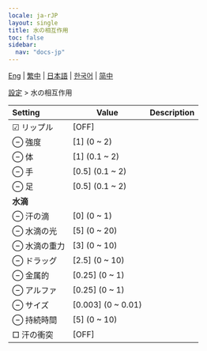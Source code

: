 ```yaml
---
locale: ja-rJP
layout: single
title: 水の相互作用
toc: false
sidebar:
  nav: "docs-jp"
---
```

[Eng](/dancexr/menu/2025.4/actor/water_interaction) | [繁中](/tw/dancexr/menu/2025.4/actor/water_interaction) | [日本語](/jp/dancexr/menu/2025.4/actor/water_interaction) | [한국어](/kr/dancexr/menu/2025.4/actor/water_interaction) | [简中](/zh/dancexr/menu/2025.4/actor/water_interaction)

[設定](../menu#設定) > 水の相互作用



| Setting | Value | Description |
| :--- | --- | :--- |
|  ☑ リップル| [OFF] | 
|  ⊖ 強度| [1] (0 ~ 2) | 
|  ⊖ 体| [1] (0.1 ~ 2) | 
|  ⊖ 手| [0.5] (0.1 ~ 2) | 
|  ⊖ 足| [0.5] (0.1 ~ 2) | 
|  <b>水滴</b>|| 
|  ⊖ 汗の滴| [0] (0 ~ 1) | 
|  ⊖ 水滴の光| [5] (0 ~ 20) | 
|  ⊖ 水滴の重力| [3] (0 ~ 10) | 
|  ⊖ ドラッグ| [2.5] (0 ~ 10) | 
|  ⊖ 金属的| [0.25] (0 ~ 1) | 
|  ⊖ アルファ| [0.25] (0 ~ 1) | 
|  ⊖ サイズ| [0.003] (0 ~ 0.01) | 
|  ⊖ 持続時間| [5] (0 ~ 10) | 
|  □ 汗の衝突| [OFF] | 

